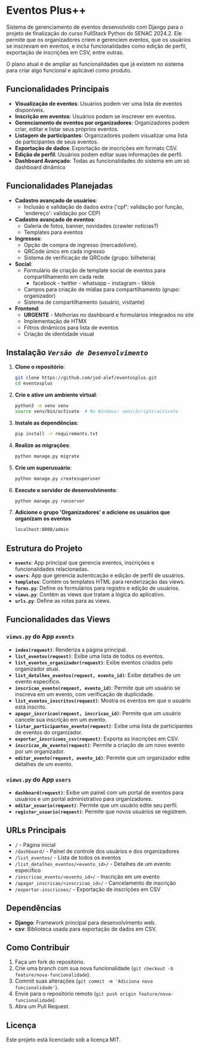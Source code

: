 # Eventos Plus++

Sistema de gerenciamento de eventos desenvolvido com Django para o projeto de finalização do curso FullStack Python do SENAC 2024.2. Ele permite que os organizadores criem e gerenciem eventos, que os usuários se inscrevam em eventos, e inclui funcionalidades como edição de perfil, exportação de inscrições em CSV, entre outras.

O plano atual é de ampliar as funcionalidades que já existem no sistema para criar algo funcional e aplicável como produto.

## Funcionalidades Principais

- **Visualização de eventos**: Usuários podem ver uma lista de eventos disponíveis.
- **Inscrição em eventos**: Usuários podem se inscrever em eventos.
- **Gerenciamento de eventos por organizadores**: Organizadores podem criar, editar e listar seus próprios eventos.
- **Listagem de participantes**: Organizadores podem visualizar uma lista de participantes de seus eventos.
- **Exportação de dados**: Exportação de inscrições em formato CSV.
- **Edição de perfil**: Usuários podem editar suas informações de perfil.
- **Dashboard Avançado**: Todas as funcionalidades do sistema em um só dashboard dinâmico

## Funcionalidades Planejadas

- **Cadastro avançado de usuários**: 
  - Inclusão e validação de dados extra ('cpf': validação por função, 'endereço': validação por CEP)
- **Cadastro avançado de eventos**: 
  - Galeria de fotos, banner, novidades (crawler notícias?)
  - Templates para eventos
- **Ingressos**: 
  - Opção de compra de ingresso (mercadolivre).
  - QRCode único em cada ingresso
  - Sistema de verificação de QRCode (grupo: bilheteria)
- **Social**: 
  - Formulário de criação de template social de eventos para compartilhamento em cada rede 
    - facebook - twitter - whatsapp - instagram - tiktok 
  - Campos para criação de mídias para compartilhamento (grupo: organizador)
  - Sistema de compartilhamento (usuário, visitante) 
- **Frontend**: 
  - **URGENTE** - Melhorias no dashboard e formulários integrados no site
  - Implementação de HTMX
  - Filtros dinâmicos para lista de eventos
  - Criação de identidade visual

## Instalação _`Versão de Desenvolvimento`_

1. **Clone o repositório**:
   ```bash
   git clone https://github.com/jod-alef/eventosplus.git
   cd eventosplus
   ```

2. **Crie e ative um ambiente virtual**:
   ```bash
   python3 -m venv venv
   source venv/bin/activate  # No Windows: venv\Scripts\activate
   ```

3. **Instale as dependências**:
   ```bash
   pip install -r requirements.txt
   ```

4. **Realize as migrações**:
   ```bash
   python manage.py migrate
   ```

5. **Crie um superusuário**:
   ```bash
   python manage.py createsuperuser
   ```

6. **Execute o servidor de desenvolvimento**:
   ```bash
   python manage.py runserver
   ```
7. **Adicione o grupo 'Organizadores' e adicione os usuários que organizam os eventos**
   ```bash
   localhost:8000/admin
   ```
   
## Estrutura do Projeto

- **`events`**: App principal que gerencia eventos, inscrições e funcionalidades relacionadas.
- **`users`**: App que gerencia autenticação e edição de perfil de usuários.
- **`templates`**: Contém os templates HTML para renderização das views.
- **`forms.py`**: Define os formulários para registro e edição de usuários.
- **`views.py`**: Contém as views que tratam a lógica do aplicativo.
- **`urls.py`**: Define as rotas para as views.

## Funcionalidades das Views

### `views.py` do App `events`
- **`index(request)`**: Renderiza a página principal.
- **`list_eventos(request)`**: Exibe uma lista de todos os eventos.
- **`list_eventos_organizador(request)`**: Exibe eventos criados pelo organizador atual.
- **`list_detalhes_eventos(request, evento_id)`**: Exibe detalhes de um evento específico.
- **`inscricao_evento(request, evento_id)`**: Permite que um usuário se inscreva em um evento, com verificação de duplicidade.
- **`list_eventos_inscritos(request)`**: Mostra os eventos em que o usuário está inscrito.
- **`apagar_inscricao(request, inscricao_id)`**: Permite que um usuário cancele sua inscrição em um evento.
- **`listar_participantes_evento(request)`**: Exibe uma lista de participantes de eventos do organizador.
- **`exportar_inscricoes_csv(request)`**: Exporta as inscrições em CSV.
- **`inscricao_de_evento(request)`**: Permite a criação de um novo evento por um organizador.
- **`editar_evento(request, evento_id)`**: Permite que um organizador edite detalhes de um evento.

### `views.py` do App `users`
- **`dashboard(request)`**: Exibe um painel com um portal de eventos para usuários e um portal administrativo para organizadores.
- **`editar_usuario(request)`**: Permite que um usuário edite seu perfil.
- **`register_usuario(request)`**: Permite que novos usuários se registrem.

## URLs Principais
- `/` - Página inicial
- `/dashboard/` - Painel de controle dos usuários e dos organizadores
- `/list_eventos/` - Lista de todos os eventos
- `/list_detalhes_eventos/<evento_id>/` - Detalhes de um evento específico
- `/inscricao_evento/<evento_id>/` - Inscrição em um evento
- `/apagar_inscricao/<inscricao_id>/` - Cancelamento de inscrição
- `/exportar-inscricoes/` - Exportação de inscrições em CSV


## Dependências
- **Django**: Framework principal para desenvolvimento web.
- **csv**: Biblioteca usada para exportação de dados em CSV.

## Como Contribuir
1. Faça um fork do repositório.
2. Crie uma branch com sua nova funcionalidade (`git checkout -b feature/nova-funcionalidade`).
3. Commit suas alterações (`git commit -m 'Adiciona nova funcionalidade'`).
4. Envie para o repositório remoto (`git push origin feature/nova-funcionalidade`).
5. Abra um Pull Request.

## Licença
Este projeto está licenciado sob a licença MIT.



